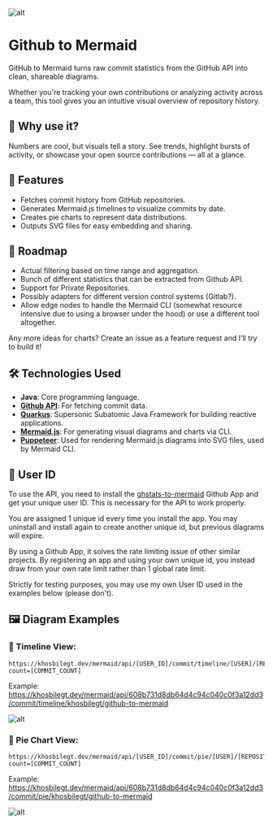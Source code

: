 ![alt](https://raw.githubusercontent.com/khosbilegt/github-to-mermaid/refs/heads/main/opentopr.svg)
# Github to Mermaid
GitHub to Mermaid turns raw commit statistics from the GitHub API into clean, shareable diagrams.

Whether you're tracking your own contributions or analyzing activity across a team, this tool gives you an intuitive visual overview of repository history.

## 🚀 Why use it?
Numbers are cool, but visuals tell a story. See trends, highlight bursts of activity, or showcase your open source contributions — all at a glance.

## 🔧 Features
- Fetches commit history from GitHub repositories.
- Generates Mermaid.js timelines to visualize commits by date.
- Creates pie charts to represent data distributions.
- Outputs SVG files for easy embedding and sharing.

## 🎯 Roadmap
- Actual filtering based on time range and aggregation.
- Bunch of different statistics that can be extracted from Github API.
- Support for Private Repositories.
- Possibly adapters for different version control systems (Gitlab?).
- Allow edge nodes to handle the Mermaid CLI (somewhat resource intensive due to using a browser under the hood) or use a different tool altogether.

Any more ideas for charts? Create an issue as a feature request and I'll try to build it!

## 🛠️ Technologies Used
- **Java**: Core programming language.
- **[Github API](https://docs.github.com/en/rest)**: For fetching commit data.
- **[Quarkus](https://quarkus.io/)**: Supersonic Subatomic Java Framework for building reactive applications.
- **[Mermaid.js](https://mermaid.js.org/)**: For generating visual diagrams and charts via CLI.
- **[Puppeteer](https://pptr.dev/)**: Used for rendering Mermaid.js diagrams into SVG files, used by Mermaid CLI.

## 🧔 User ID
To use the API, you need to install the [ghstats-to-mermaid](https://github.com/apps/ghstats-to-mermaid) Github App and get your unique user ID. 
This is necessary for the API to work properly. 

You are assigned 1 unique id every time you install the app. You may uninstall and install again to create another unique id, but previous diagrams will expire.

By using a Github App, it solves the rate limiting issue of other similar projects. By registering an app and using your own unique id, you instead draw from your own rate limit rather than 1 global rate limit.

Strictly for testing purposes, you may use my own User ID used in the examples below (please don't).

## 🖼️ Diagram Examples
### 📆 Timeline View:
```
https://khosbilegt.dev/mermaid/api/[USER_ID]/commit/timeline/[USER]/[REPOSITORY]?count=[COMMIT_COUNT]
```
Example: https://khosbilegt.dev/mermaid/api/608b731d8db64d4c94c040c0f3a12dd3/commit/timeline/khosbilegt/github-to-mermaid

![alt](https://khosbilegt.dev/mermaid/api/608b731d8db64d4c94c040c0f3a12dd3/commit/timeline/khosbilegt/github-to-mermaid)
### 🥧 Pie Chart View:
```
https://khosbilegt.dev/mermaid/api/[USER_ID]/commit/pie/[USER]/[REPOSITORY]?count=[COMMIT_COUNT]
```
Example: https://khosbilegt.dev/mermaid/api/608b731d8db64d4c94c040c0f3a12dd3/commit/pie/khosbilegt/github-to-mermaid

![alt](https://khosbilegt.dev/mermaid/api/608b731d8db64d4c94c040c0f3a12dd3/commit/pie/khosbilegt/github-to-mermaid)

